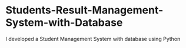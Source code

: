 # Students-Result-Management-System-with-Database
I developed a Student Management System with database using Python
